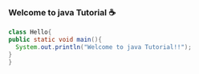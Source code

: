 ### Welcome to java Tutorial ☕


```java
class Hello{
public static void main(){
  System.out.println("Welcome to java Tutorial!!");
}
}

